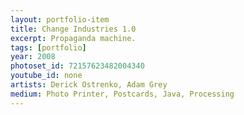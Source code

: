```yaml
---
layout: portfolio-item
title: Change Industries 1.0
excerpt: Propaganda machine.
tags: [portfolio]
year: 2008
photoset_id: 72157623482004340
youtube_id: none
artists: Derick Ostrenko, Adam Grey
medium: Photo Printer, Postcards, Java, Processing
---
```

